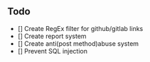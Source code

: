 Todo
---

- [] Create RegEx filter for github/gitlab links
- [] Create report system
- [] Create anti(post method)abuse system
- [] Prevent SQL injection